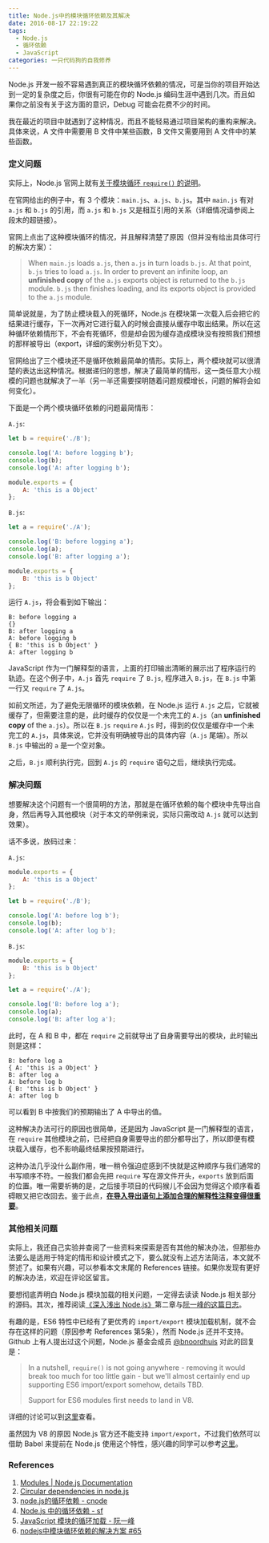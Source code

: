 ```yaml
---
title: Node.js中的模块循环依赖及其解决
date: 2016-08-17 22:19:22
tags:
  - Node.js
  - 循环依赖
  - JavaScript
categories: 一只代码狗的自我修养
---
```

Node.js 开发一般不容易遇到真正的模块循环依赖的情况，可是当你的项目开始达到一定的复杂度之后，你很有可能在你的 Node.js 编码生涯中遇到几次。而且如果你之前没有关于这方面的意识，Debug 可能会花费不少的时间。

我在最近的项目中就遇到了这种情况，而且不能轻易通过项目架构的重构来解决。具体来说，A 文件中需要用 B 文件中某些函数，B 文件又需要用到 A 文件中的某些函数。
<!-- more -->

### 定义问题

实际上，Node.js 官网上就有[关于模块循环 `require()` 的说明](https://nodejs.org/api/modules.html#modules_cycles)。

在官网给出的例子中，有 3 个模块：`main.js`、`a.js`、`b.js`。其中 `main.js` 有对 `a.js` 和 `b.js` 的引用，而 `a.js` 和 `b.js` 又是相互引用的关系（详细情况请参阅上段末的超链接）。

官网上点出了这种模块循环的情况，并且解释清楚了原因（但并没有给出具体可行的解决方案）：
> When `main.js` loads `a.js`, then `a.js` in turn loads `b.js`. At that point, `b.js` tries to load `a.js`. In order to prevent an infinite loop, an **unfinished copy** of the `a.js` exports object is returned to the `b.js` module. `b.js` then finishes loading, and its exports object is provided to the `a.js` module.

简单说就是，为了防止模块载入的死循环，Node.js 在模块第一次载入后会把它的结果进行缓存，下一次再对它进行载入的时候会直接从缓存中取出结果。所以在这种循环依赖情形下，不会有死循环，但是却会因为缓存造成模块没有按照我们预想的那样被导出（export，详细的案例分析见下文）。

官网给出了三个模块还不是循环依赖最简单的情形。实际上，两个模块就可以很清楚的表达出这种情况。根据递归的思想，解决了最简单的情形，这一类任意大小规模的问题也就解决了一半（另一半还需要探明随着问题规模增长，问题的解将会如何变化）。

下面是一个两个模块循环依赖的问题最简情形：

`A.js`:
```js
let b = require('./B');

console.log('A: before logging b');
console.log(b);
console.log('A: after logging b');

module.exports = {
    A: 'this is a Object'
};
```

`B.js`:
```js
let a = require('./A');

console.log('B: before logging a');
console.log(a);
console.log('B: after logging a');

module.exports = {
    B: 'this is b Object'
};
```

运行 `A.js`，将会看到如下输出：
```
B: before logging a
{}
B: after logging a
A: before logging b
{ B: 'this is b Object' }
A: after logging b
```

JavaScript 作为一门解释型的语言，上面的打印输出清晰的展示出了程序运行的轨迹。在这个例子中，`A.js` 首先 `require` 了 `B.js`, 程序进入 `B.js`，在 `B.js` 中第一行又 `require` 了 `A.js`。

如前文所述，为了避免无限循环的模块依赖，在 Node.js 运行 `A.js` 之后，它就被缓存了，但需要注意的是，此时缓存的仅仅是一个未完工的 `A.js`（an **unfinished copy** of the `a.js`）。所以在 `B.js` `require` `A.js` 时，得到的仅仅是缓存中一个未完工的 `A.js`，具体来说，它并没有明确被导出的具体内容（`A.js` 尾端）。所以 `B.js` 中输出的 `a` 是一个空对象。

之后，`B.js` 顺利执行完，回到 `A.js` 的 `require` 语句之后，继续执行完成。


### 解决问题

想要解决这个问题有一个很简明的方法，那就是在循环依赖的每个模块中先导出自身，然后再导入其他模块（对于本文的举例来说，实际只需改动 `A.js` 就可以达到效果）。

话不多说，放码过来：

`A.js`:
```js
module.exports = {
    A: 'this is a Object'
};

let b = require('./B');

console.log('A: before log b');
console.log(b);
console.log('A: after log b');
```

`B.js`:
```js
module.exports = {
    B: 'this is b Object'
};

let a = require('./A');

console.log('B: before log a');
console.log(a);
console.log('B: after log a');
```

此时，在 A 和 B 中，都在 `require` 之前就导出了自身需要导出的模块，此时输出则是这样：
```
B: before log a
{ A: 'this is a Object' }
B: after log a
A: before log b
{ B: 'this is b Object' }
A: after log b
```

可以看到 B 中按我们的预期输出了 A 中导出的值。

这种解决办法可行的原因也很简单，还是因为 JavaScript 是一门解释型的语言，在 `require` 其他模块之前，已经把自身需要导出的部分都导出了，所以即便有模块载入缓存，也不影响最终结果按预期进行。

这种办法几乎没什么副作用，唯一稍令强迫症感到不快就是这种顺序与我们通常的书写顺序不符。一般我们都会先把 `require` 写在源文件开头，`exports` 放到后面的位置。唯一需要祈祷的是，之后接手项目的代码猴儿不会因为觉得这个顺序看着碍眼又把它改回去。鉴于此点，<u>**在导入导出语句上添加合理的解释性注释变得很重要**</u>。

### 其他相关问题

实际上，我还自己实验并查阅了一些资料来探索是否有其他的解决办法，但那些办法要么是适用于特定的情形和设计模式之下，要么就没有上述方法简洁，本文就不赘述了。如果有兴趣，可以参看本文末尾的 References 链接。如果你发现有更好的解决办法，欢迎在评论区留言。

要想彻底弄明白 Node.js 模块加载的相关问题，一定得去读读 Node.js 相关部分的源码。其次，推荐阅读[《深入浅出 Node.js》](https://book.douban.com/subject/25768396/)第二章与[阮一峰的这篇日志](http://www.ruanyifeng.com/blog/2015/05/require.html)。

有趣的是，ES6 特性中已经有了更优秀的 `import/export` 模块加载机制，就不会存在这样的问题（原因参考 References 第5条），然而 Node.js 还并不支持。Github 上有人提出过这个问题，Node.js 基金会成员 [@bnoordhuis](https://github.com/bnoordhuis) 对此的回复是：

> In a nutshell, `require()` is not going anywhere - removing it would break too much for too little gain - but we'll almost certainly end up supporting ES6 import/export somehow, details TBD.
>
> Support for ES6 modules first needs to land in V8.

详细的讨论可以到[这里](https://github.com/nodejs/help/issues/53)查看。

虽然因为 V8 的原因 Node.js 官方还不能支持 `import/export`，不过我们依然可以借助 Babel 来提前在 Node.js 使用这个特性，感兴趣的同学可以参考[这里](http://taobaofed.org/blog/2016/01/07/find-back-the-lost-es6-features-in-nodejs/)。 

### References
1. [Modules | Node.js Documentation](https://nodejs.org/api/modules.html#modules_cycles)
2. [Circular dependencies in node.js](https://coderwall.com/p/myzvmg/circular-dependencies-in-node-js)
3. [node.js的循环依赖 - cnode](https://cnodejs.org/topic/4f16442ccae1f4aa27001045)
4. [Node.js 中的循环依赖 - sf](https://segmentfault.com/a/1190000004151411)
5. [JavaScript 模块的循环加载 - 阮一峰](http://www.ruanyifeng.com/blog/2015/11/circular-dependency.html)
6. [nodejs中模块循环依赖的解决方案 #65](https://github.com/Gaubee/blog/issues/65)
